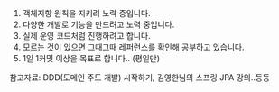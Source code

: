 1. 객체지향 원칙을 지키려 노력 중입니다.
2. 다양한 개발로 기능을 만드려고 노력 중입니다.
3. 실제 운영 코드처럼 진행하려고 합니다.
4. 모르는 것이 있으면 그때그때 레퍼런스를 확인해 공부하고 있습니다.
5. 1일 1커밋 이상을 목표로 합니다.. (평일만)

참고자료: DDD(도메인 주도 개발) 시작하기, 김영한님의 스프링 JPA 강의..등등
